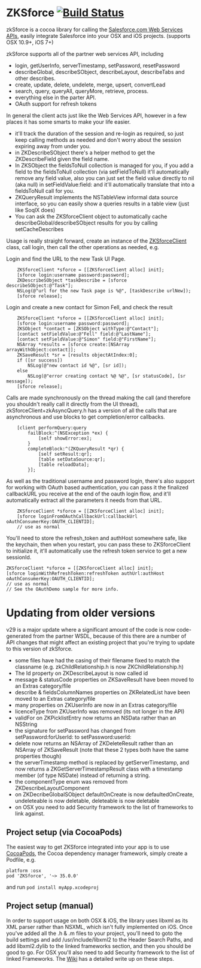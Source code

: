 # ZKSforce  [![Build Status](https://travis-ci.org/superfell/zkSforce.svg?branch=master)](https://travis-ci.org/superfell/zkSforce)

zkSforce is a cocoa library for calling the [Salesforce.com Web Services APIs](http://www.salesforce.com/us/developer/docs/api/index.htm), easily integrate Salesforce into your OSX and iOS projects. (supports OSX 10.9+, iOS 7+)

zkSforce supports all of the partner web services API, including

 * login, getUserInfo, serverTimestamp, setPassword, resetPassword
 * describeGlobal, describeSObject, describeLayout, describeTabs and other describes.
 * create, update, delete, undelete, merge, upsert, convertLead
 * search, query, queryAll, queryMore, retrieve, process.
 * everything else in the parter API.
 * OAuth support for refresh tokens


In general the client acts just like the Web Services API, however in a few places it has some smarts to make your life easier.

 * it'll track the duration of the session and re-login as required, so just keep calling methods as needed and don't worry about the session expiring away from under you.
 * in ZKDescribeSObject there's a helper method to get the ZKDescribeField given the field name.
 * In ZKSObject the fieldsToNull collection is managed for you, if you add a field to the fieldsToNull collection (via setFieldToNull) it'll automatically remove any field value, also you can just set the field value directly to nil (aka null) in setFieldValue:field: and it'll automatically translate that into a fieldsToNull call for you.
 * ZKQueryResult implements the NSTableView informal data source interface, so you can easily show a queries results in a table view (just like SoqlX does)
 * You can ask the ZKSforceClient object to automatically cache describeGlobal/describeSObject results for you by calling setCacheDescribes


Usage is really straight forward, create an instance of the [ZKSforceClient](https://github.com/superfell/zkSforce/blob/master/zkSforce/zkSforceClient.h) class, call login, then call the other operations as needed, e.g.

Login and find the URL to the new Task UI Page.

        ZKSforceClient *sforce = [[ZKSforceClient alloc] init];
        [sforce login:username password:password];
        ZKDescribeSObject *taskDescribe = [sforce describeSObject:@"Task"];
        NSLog(@"url for the new Task page is %@", [taskDescribe urlNew]);	
        [sforce release];


Login and create a new contact for Simon Fell, and check the result

        ZKSforceClient *sforce = [[ZKSforceClient alloc] init];
        [sforce login:username password:password];
        ZKSObject *contact = [ZKSObject withType:@"Contact"];
        [contact setFieldValue:@"Fell" field:@"LastName"];
        [contact setFieldValue:@"Simon" field:@"FirstName"];
        NSArray *results = [sforce create:[NSArray arrayWithObject:contact]];
        ZKSaveResult *sr = [results objectAtIndex:0];
        if ([sr success])
	        NSLog(@"new contact id %@", [sr id]);
        else
	        NSLog(@"error creating contact %@ %@", [sr statusCode], [sr message]);
        [sforce release];

Calls are made synchronously on the thread making the call (and therefore you shouldn't really call it directly from the UI thread), zkSforceClient+zkAsyncQuery.h has a version of all the calls that are asynchronous and use blocks to get completion/error callbacks.

		[client performQuery:query 
        	failBlock:^(NSException *ex) {
				[self showError:ex];
        	} 
        	completeBlock:^(ZKQueryResult *qr) {
				[self setResult:qr];
				[table setDataSource:qr];
				[table reloadData];
        	}];

As well as the traditional username and password login, there's also support for working with OAuth based authentication, you can pass it the finalized callbackURL you receive at the end of the oauth login flow, and it'll automatically extract all the parameters it needs from that URL.

		ZKSforceClient *sforce = [[ZKSforceClient alloc] init];
		[sforce loginFromOAuthCallbackUrl:callbackUrl oAuthConsumerKey:OAUTH_CLIENTID];
		// use as normal


You'll need to store the refresh_token and authHost somewhere safe, like the keychain, then when you restart, you can pass these to ZKSforceClient to initialize it, it'll automatically use the refresh token service to get a new sessionId.

	ZKSforceClient *sforce = [[ZKSforceClient alloc] init];
	[sforce loginWithRefreshToken:refreshToken authUrl:authHost oAuthConsumerKey:OAUTH_CLIENTID];
	// use as normal
	// See the OAuthDemo sample for more info.
	

# Updating from older versions
v29 is a major update where a significant amount of the code is now code-generated from the partner WSDL, because of this there are a number of API changes that might affect an existing project that you're trying to update to this version of zkSforce.

 * some files have had the casing of their filename fixed to match the classname (e.g. zkChildRelationship.h is now ZKChildRelationship.h)
 * The Id property on ZKDescribeLayout is now called id
 * message & statusCode properties on ZKSaveResult have been moved to an Extras category/file
 * describe & fieldsColumnNames properties on ZKRelatedList have been moved to an Extras category/file
 * many properties on ZKUserInfo are now in an Extras category/file
 * licenceType from ZKUserInfo was removed (its not longer in the API)
 * validFor on ZKPicklistEntry now returns an NSData rather than an NSString
 * the signature for setPassword has changed from setPassword:forUserId: to setPassword:userId:
 * delete now returns an NSArray of ZKDeleteResult rather than an NSArray of ZKSaveResult (note that these 2 types both have the same properties though)
 * the serverTimestamp method is replaced by getServerTimestamp, and now returns a ZKGetServerTimestampResult class with a timestamp member (of type NSDate) instead of returning a string.
 * the componentType enum was removed from ZKDescribeLayoutComponent
 * on ZKDecribeGlobalSObject defaultOnCreate is now defaultedOnCreate, undeleteable is now deletable, deleteable is now deletable
 * on OSX you need to add Security framework to the list of frameworks to link against.



## Project setup (via CocoaPods)

The easiest way to get ZKSforce integrated into your app is to use [CocoaPods](http://cocoapods.org/), the Cocoa dependency manager framework, simply create a Podfile, e.g.

    platform :osx
	pod 'ZKSforce', '~> 35.0.0'
	
and run  `pod install myApp.xcodeproj`


## Project setup (manual)

In order to support usage on both OSX & iOS, the library uses libxml as its XML parser rather than NSXML, which isn't fully implemented on iOS. Once you've added all the .h & .m files to your project, you'll need to goto the build settings and add /usr/include/libxml2 to the Header Search Paths, and add libxml2.dylib to the linked frameworks section, and then you should be good to go. For OSX you'll also need to add Security framework to the list of linked Frameworks. The [Wiki](https://github.com/superfell/zkSforce/wiki/Creating-a-new-project-that-uses-zkSforce) has a detailed write up on these steps.
